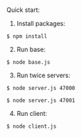 ###
  Quick start:

  1) Install packages:

    $ npm install

  2) Run base:

    $ node base.js

  3) Run twice servers:

    $ node server.js 47000

    $ node server.js 47001

  4) Run client:

    $ node client.js
  
